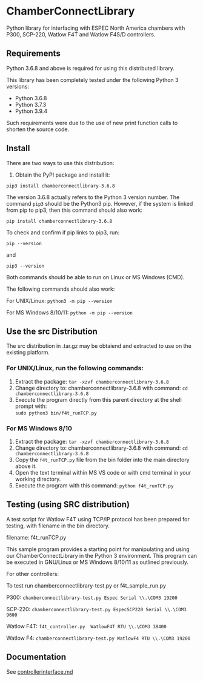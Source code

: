 # ChamberConnectLibrary

Python library for interfacing with ESPEC North America chambers with P300, SCP-220, Watlow F4T and Watlow F4S/D controllers. 

## Requirements

Python 3.6.8 and above is required for using this distributed library. 

This library has been completely tested under the following Python 3 versions: 

* Python 3.6.8
* Python 3.7.3
* Python 3.9.4

Such requirements were due to the use of new print function calls to shorten the source code. 

## Install

There are two ways to use this distribution: 

1. Obtain the PyPI package and install it:

```pip3 install chamberconnectlibrary-3.6.8```

The version 3.6.8 actually refers to the Python 3 version number. 
The command ```pip3``` should be the Python3 pip. 
However, if the system is linked from pip to pip3, then this command should also work: 

```pip install chamberconnectlibrary-3.6.8```

To check and confirm if pip links to pip3, run: 

```pip --version``` 

and 

```pip3 --version```

Both commands should be able to run on Linux or MS Windows (CMD). 

The following commands should also work: 

For UNIX/Linux: ```python3 -m pip --version```

For MS Windows 8/10/11: ```python -m pip --version```

## Use the src Distribution

The src distribution in .tar.gz may be obtaiend and extracted to use on the existing platform. 

### For UNIX/Linux, run the following commands:

1. Extract the package: ```tar -xzvf chamberconnectlibrary-3.6.8```
2. Change directory to: chamberconnectlibrary-3.6.8 with command: ```cd chamberconnectlibrary-3.6.8```
3. Execute the program directly from this parent directory at the shell prompt with:  
   ```sudo python3 bin/f4t_runTCP.py```

### For MS Windows 8/10

1. Extract the package: ```tar -xzvf chamberconnectlibrary-3.6.8```
2. Change directory to: chamberconnectlibrary-3.6.8 with command: ```cd chamberconnectlibrary-3.6.8```
3. Copy the ```f4t_runTCP.py``` file from the bin folder into the main directory above it. 
4. Open the text terminal within MS VS code or with cmd terminal in your working directory.
5. Execute the program with this command: 
   ```python f4t_runTCP.py```

## Testing (using SRC distribution) 

A test script for Watlow F4T using TCP/IP protocol has been prepared for testing, with filename in the bin directory.

filename: f4t_runTCP.py

This sample program provides a starting point for manipulating and using our ChamberConnectLibrary in the Python 3 environment. This program can be executed in GNU/Linux or MS Windows 8/10/11 as outlined previously. 

For other controllers: 

To test run chamberconnectlibrary-test.py or f4t_sample_run.py 

P300: ```chamberconnectlibrary-test.py Espec Serial \\.\COM3 19200```

SCP-220: ```chamberconnectlibrary-test.py EspecSCP220 Serial \\.\COM3 9600```

Watlow F4T: ```f4t_controller.py  WatlowF4T RTU \\.\COM3 38400```

Watlow F4: ```chamberconnectlibrary-test.py WatlowF4 RTU \\.\COM3 19200```

## Documentation

See [controllerinterface.md](controllerinterface.md)
